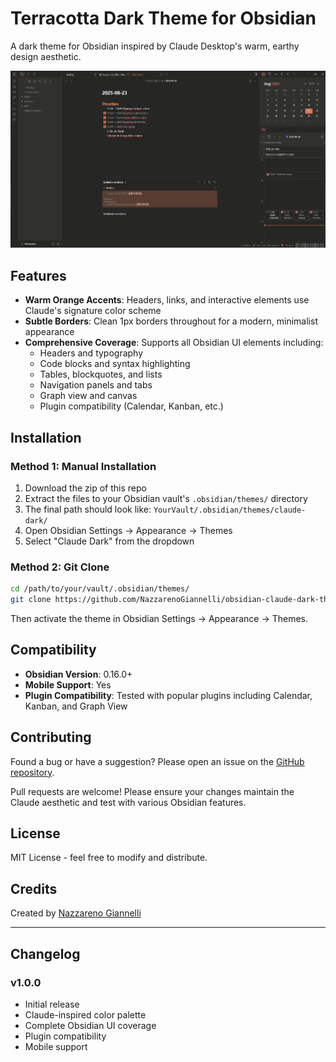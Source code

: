 # Terracotta Dark Theme for Obsidian

A dark theme for Obsidian inspired by Claude Desktop's warm, earthy design aesthetic.

![Terracotta Dark Theme Preview](https://github.com/NazzarenoGiannelli/obsidian-claude-dark-theme/blob/master/preview.png)

## Features

- **Warm Orange Accents**: Headers, links, and interactive elements use Claude's signature color scheme
- **Subtle Borders**: Clean 1px borders throughout for a modern, minimalist appearance
- **Comprehensive Coverage**: Supports all Obsidian UI elements including:
  - Headers and typography
  - Code blocks and syntax highlighting
  - Tables, blockquotes, and lists
  - Navigation panels and tabs
  - Graph view and canvas
  - Plugin compatibility (Calendar, Kanban, etc.)

## Installation

### Method 1: Manual Installation

1. Download the zip of this repo
2. Extract the files to your Obsidian vault's `.obsidian/themes/` directory
3. The final path should look like: `YourVault/.obsidian/themes/claude-dark/`
4. Open Obsidian Settings → Appearance → Themes
5. Select "Claude Dark" from the dropdown

### Method 2: Git Clone

```bash
cd /path/to/your/vault/.obsidian/themes/
git clone https://github.com/NazzarenoGiannelli/obsidian-claude-dark-theme.git terracotta-dark
```

Then activate the theme in Obsidian Settings → Appearance → Themes.

## Compatibility

- **Obsidian Version**: 0.16.0+
- **Mobile Support**: Yes
- **Plugin Compatibility**: Tested with popular plugins including Calendar, Kanban, and Graph View

## Contributing

Found a bug or have a suggestion? Please open an issue on the [GitHub repository](https://github.com/NazzarenoGiannelli/obsidian-claude-dark-theme/issues).

Pull requests are welcome! Please ensure your changes maintain the Claude aesthetic and test with various Obsidian features.

## License

MIT License - feel free to modify and distribute.

## Credits

Created by [Nazzareno Giannelli](https://github.com/NazzarenoGiannelli)

---

## Changelog

### v1.0.0

- Initial release
- Claude-inspired color palette
- Complete Obsidian UI coverage
- Plugin compatibility
- Mobile support

